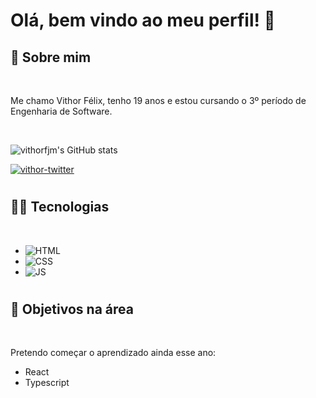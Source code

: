 <h1>Olá, bem vindo ao meu perfil! 👋</h1>

## 🗿 Sobre mim

<br>

Me chamo Vithor Félix, tenho 19 anos e estou cursando o 3º período de Engenharia de Software.

<br>


![vithorfjm's GitHub stats](https://github-readme-stats.vercel.app/api?username=vithorfjm&hide=issues,prs&theme=shades-of-purple&custom_title=Vithor%20Félix)

<a href="https://twitter.com/vithorfjm" target="_blank"><img src="https://img.shields.io/badge/Twitter-1DA1F2?style=for-the-badge&logo=twitter&logoColor=white" alt="vithor-twitter" target="_blank"></a>

# 

## 👨‍💻 Tecnologias

<br>

- ![HTML](https://img.shields.io/badge/HTML5-E34F26?style=for-the-badge&logo=html5&logoColor=white)
- ![CSS](https://img.shields.io/badge/CSS3-1572B6?style=for-the-badge&logo=css3&logoColor=white)
- ![JS](https://img.shields.io/badge/JavaScript-F7DF1E?style=for-the-badge&logo=javascript&logoColor=black)

#

## 📌 Objetivos na área

<br>

Pretendo começar o aprendizado ainda esse ano:
- React
- Typescript
